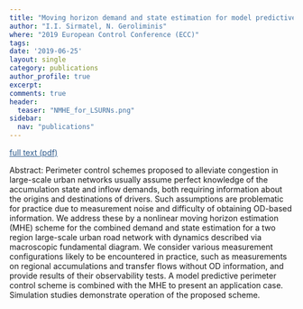 ```yaml
---
title: "Moving horizon demand and state estimation for model predictive perimeter control of large-scale urban networks"
author: "I.I. Sirmatel, N. Geroliminis"
where: "2019 European Control Conference (ECC)"
tags: 
date: '2019-06-25'
layout: single
category: publications
author_profile: true
excerpt:
comments: true
header:
  teaser: "NMHE_for_LSURNs.png"
sidebar:
  nav: "publications"
---
```

<a href="https://sirmatel.github.io/assets/files/sirmatel2019moving.pdf" style="color: #2d5a8c; text-decoration:underline">full text (pdf)</a>

Abstract: Perimeter control schemes proposed to alleviate congestion in large-scale urban networks usually assume perfect knowledge of the accumulation state and inflow demands, both requiring information about the origins and destinations of drivers. Such assumptions are problematic for practice due to measurement noise and difficulty of obtaining OD-based information. We address these by a nonlinear moving horizon estimation (MHE) scheme for the combined demand and state estimation for a two region large-scale urban road network with dynamics described via macroscopic fundamental diagram. We consider various measurement configurations likely to be encountered in practice, such as measurements on regional accumulations and transfer flows without OD information, and provide results of their observability tests. A model predictive perimeter control scheme is combined with the MHE to present an application case. Simulation studies demonstrate operation of the proposed scheme.

